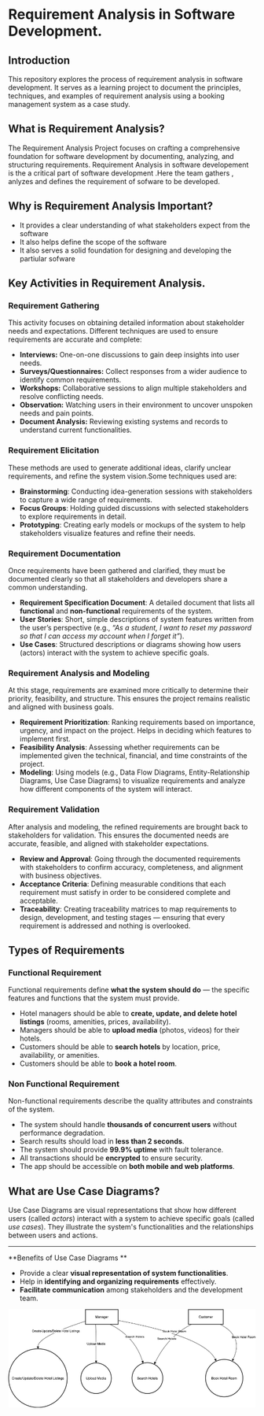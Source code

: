 # Requirement Analysis in Software Development.

## Introduction
This repository explores the process of requirement analysis in software development. It serves as a learning project to document the principles, techniques, and examples 
of requirement analysis using a booking management system as a case study.


## What is Requirement Analysis?
The Requirement Analysis Project focuses on crafting a comprehensive foundation for software development by documenting, analyzing, and structuring requirements. 
Requirement Analysis in software developement is the a critical part of software development .Here the team gathers , anlyzes and defines the requirement of sofware to be developed.

## Why is Requirement Analysis Important?
- It provides a clear understanding of what stakeholders expect from the software 
- It also helps define the scope of the software
- It also serves a solid foundation for designing and developing the partiular sofware

## Key Activities in Requirement Analysis.
### Requirement Gathering
This activity focuses on obtaining detailed information about stakeholder needs and expectations. 
Different techniques are used to ensure requirements are accurate and complete:
- **Interviews:** One-on-one discussions to gain deep insights into user needs.  
- **Surveys/Questionnaires:** Collect responses from a wider audience to identify common requirements.  
- **Workshops:** Collaborative sessions to align multiple stakeholders and resolve conflicting needs.  
- **Observation:** Watching users in their environment to uncover unspoken needs and pain points.  
- **Document Analysis:** Reviewing existing systems and records to understand current functionalities.  

### Requirement Elicitation
These methods are used to generate additional ideas, clarify unclear requirements, and refine the system vision.Some techniques used are:
- **Brainstorming**: Conducting idea-generation sessions with stakeholders to capture a wide range of requirements.  
- **Focus Groups**: Holding guided discussions with selected stakeholders to explore requirements in detail.  
- **Prototyping**: Creating early models or mockups of the system to help stakeholders visualize features and refine their needs.

### Requirement Documentation
Once requirements have been gathered and clarified, they must be documented clearly so that all stakeholders and developers share a common understanding.
- **Requirement Specification Document**: A detailed document that lists all **functional** and **non-functional** requirements of the system.  
- **User Stories**: Short, simple descriptions of system features written from the user’s perspective (e.g., *“As a student, I want to reset my password so that I can access my account when I forget it”*).  
- **Use Cases**: Structured descriptions or diagrams showing how users (actors) interact with the system to achieve specific goals.

### Requirement Analysis and Modeling
At this stage, requirements are examined more critically to determine their priority, feasibility, and structure. This ensures the project remains realistic and aligned with business goals.
- **Requirement Prioritization**: Ranking requirements based on importance, urgency, and impact on the project. Helps in deciding which features to implement first.  
- **Feasibility Analysis**: Assessing whether requirements can be implemented given the technical, financial, and time constraints of the project.  
- **Modeling**: Using models (e.g., Data Flow Diagrams, Entity-Relationship Diagrams, Use Case Diagrams) to visualize requirements and analyze how different components of the system will interact.

### Requirement Validation
After analysis and modeling, the refined requirements are brought back to stakeholders for validation. This ensures the documented needs are accurate, feasible, and aligned with stakeholder expectations.
- **Review and Approval**: Going through the documented requirements with stakeholders to confirm accuracy, completeness, and alignment with business objectives.  
- **Acceptance Criteria**: Defining measurable conditions that each requirement must satisfy in order to be considered complete and acceptable.  
- **Traceability**: Creating traceability matrices to map requirements to design, development, and testing stages — ensuring that every requirement is addressed and nothing is overlooked.

## Types of Requirements
### Functional Requirement
Functional requirements define **what the system should do** — the specific features and functions that the system must provide.  

- Hotel managers should be able to **create, update, and delete hotel listings** (rooms, amenities, prices, availability).  
- Managers should be able to **upload media** (photos, videos) for their hotels.  
- Customers should be able to **search hotels** by location, price, availability, or amenities.  
- Customers should be able to **book a hotel room**.  

### Non Functional Requirement
Non-functional requirements describe the quality attributes and constraints of the system.

- The system should handle **thousands of concurrent users** without performance degradation.  
- Search results should load in **less than 2 seconds**.  
- The system should provide **99.9% uptime** with fault tolerance.  
- All transactions should be **encrypted** to ensure security.  
- The app should be accessible on **both mobile and web platforms**.

## What are Use Case Diagrams?
Use Case Diagrams are visual representations that show how different users (called *actors*) interact with a system to achieve specific goals (called *use cases*). They illustrate the system's functionalities and the relationships between users and actions.

---

**Benefits of Use Case Diagrams **
- Provide a clear **visual representation of system functionalities**.  
- Help in **identifying and organizing requirements** effectively.  
- **Facilitate communication** among stakeholders and the development team.

![booking image](alx-booking-uc.png)
